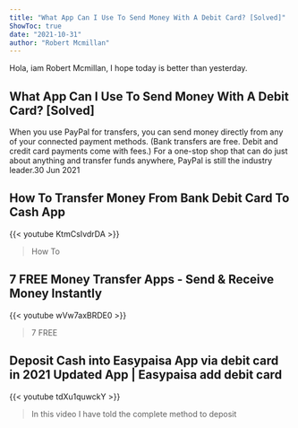 ```yaml
---
title: "What App Can I Use To Send Money With A Debit Card? [Solved]"
ShowToc: true 
date: "2021-10-31"
author: "Robert Mcmillan" 
---
```


Hola, iam Robert Mcmillan, I hope today is better than yesterday.
## What App Can I Use To Send Money With A Debit Card? [Solved]
When you use PayPal for transfers, you can send money directly from any of your connected payment methods. (Bank transfers are free. Debit and credit card payments come with fees.) For a one-stop shop that can do just about anything and transfer funds anywhere, PayPal is still the industry leader.30 Jun 2021

## How To Transfer Money From Bank Debit Card To Cash App
{{< youtube KtmCsIvdrDA >}}
>How To 

## 7 FREE Money Transfer Apps - Send & Receive Money Instantly
{{< youtube wVw7axBRDE0 >}}
>7 FREE 

## Deposit Cash into Easypaisa App via debit card in 2021 Updated App | Easypaisa add debit card
{{< youtube tdXu1quwckY >}}
>In this video I have told the complete method to deposit 

